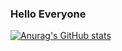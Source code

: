 ### Hello Everyone

[![Anurag's GitHub stats](https://github-readme-stats.vercel.app/api?username=LorixDev)](https://github.com/anuraghazra/github-readme-stats)

